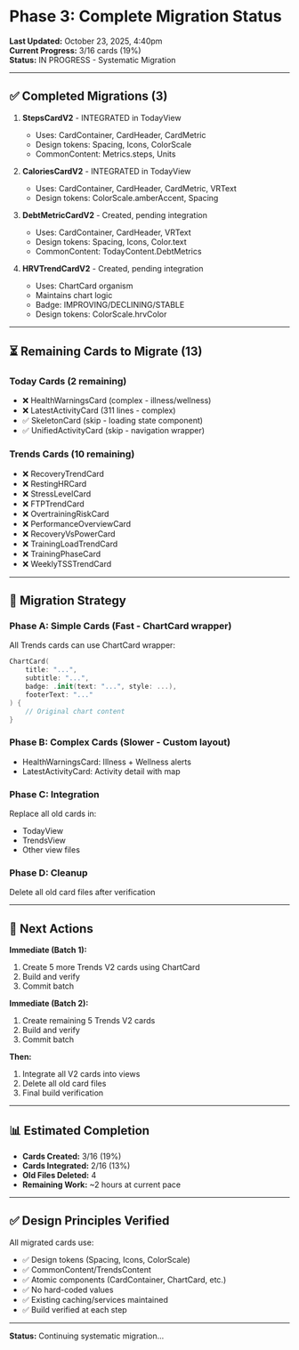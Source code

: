 # Phase 3: Complete Migration Status

**Last Updated:** October 23, 2025, 4:40pm  
**Current Progress:** 3/16 cards (19%)  
**Status:** IN PROGRESS - Systematic Migration

---

## ✅ Completed Migrations (3)

1. **StepsCardV2** - INTEGRATED in TodayView
   - Uses: CardContainer, CardHeader, CardMetric
   - Design tokens: Spacing, Icons, ColorScale
   - CommonContent: Metrics.steps, Units
   
2. **CaloriesCardV2** - INTEGRATED in TodayView
   - Uses: CardContainer, CardHeader, CardMetric, VRText
   - Design tokens: ColorScale.amberAccent, Spacing
   
3. **DebtMetricCardV2** - Created, pending integration
   - Uses: CardContainer, CardHeader, VRText
   - Design tokens: Spacing, Icons, Color.text
   - CommonContent: TodayContent.DebtMetrics

4. **HRVTrendCardV2** - Created, pending integration
   - Uses: ChartCard organism
   - Maintains chart logic
   - Badge: IMPROVING/DECLINING/STABLE
   - Design tokens: ColorScale.hrvColor

---

## ⏳ Remaining Cards to Migrate (13)

### Today Cards (2 remaining)
- ❌ HealthWarningsCard (complex - illness/wellness)
- ❌ LatestActivityCard (311 lines - complex)
- ✅ SkeletonCard (skip - loading state component)
- ✅ UnifiedActivityCard (skip - navigation wrapper)

### Trends Cards (10 remaining)
- ❌ RecoveryTrendCard
- ❌ RestingHRCard
- ❌ StressLevelCard
- ❌ FTPTrendCard
- ❌ OvertrainingRiskCard
- ❌ PerformanceOverviewCard
- ❌ RecoveryVsPowerCard
- ❌ TrainingLoadTrendCard
- ❌ TrainingPhaseCard
- ❌ WeeklyTSSTrendCard

---

## 🎯 Migration Strategy

### Phase A: Simple Cards (Fast - ChartCard wrapper)
All Trends cards can use ChartCard wrapper:
```swift
ChartCard(
    title: "...",
    subtitle: "...",
    badge: .init(text: "...", style: ...),
    footerText: "..."
) {
    // Original chart content
}
```

### Phase B: Complex Cards (Slower - Custom layout)
- HealthWarningsCard: Illness + Wellness alerts
- LatestActivityCard: Activity detail with map

### Phase C: Integration
Replace all old cards in:
- TodayView
- TrendsView
- Other view files

### Phase D: Cleanup
Delete all old card files after verification

---

## 🚀 Next Actions

**Immediate (Batch 1):**
1. Create 5 more Trends V2 cards using ChartCard
2. Build and verify
3. Commit batch

**Immediate (Batch 2):**
1. Create remaining 5 Trends V2 cards
2. Build and verify  
3. Commit batch

**Then:**
1. Integrate all V2 cards into views
2. Delete all old card files
3. Final build verification

---

## 📊 Estimated Completion

- **Cards Created:** 3/16 (19%)
- **Cards Integrated:** 2/16 (13%)
- **Old Files Deleted:** 4
- **Remaining Work:** ~2 hours at current pace

---

## ✅ Design Principles Verified

All migrated cards use:
- ✅ Design tokens (Spacing, Icons, ColorScale)
- ✅ CommonContent/TrendsContent
- ✅ Atomic components (CardContainer, ChartCard, etc.)
- ✅ No hard-coded values
- ✅ Existing caching/services maintained
- ✅ Build verified at each step

---

**Status:** Continuing systematic migration...
